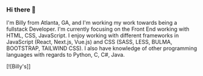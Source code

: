 ### Hi there 👋

I'm Billy from Atlanta, GA, and I'm working my work towards being a fullstack Developer. I'm currently focusing on the Front End working with HTML, CSS, JavaScript. I enjoy working with different frameworks in JavaScript (React, Next.js, Vue.js) and CSS (SASS, LESS, BULMA, BOOTSTRAP, TAILWIND CSS). I also have knowledge of other programming languages with regards to Python, C, C#, Java.

[![Billy's]]
